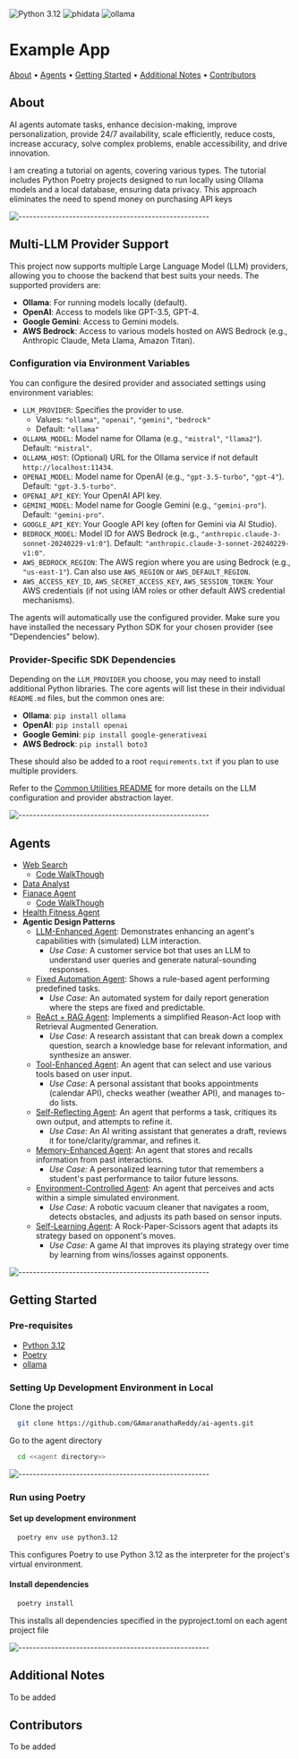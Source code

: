 ![Python 3.12](https://img.shields.io/badge/python-3.12-blue)  ![phidata](https://img.shields.io/badge/phidata-orange) ![ollama](https://img.shields.io/badge/ollama-white) 

# Example App

[About](#about) • [Agents](#agents) • [Getting Started](#getting-started) • [Additional Notes](#additional-notes) • [Contributors](#contributors)

## About

AI agents automate tasks, enhance decision-making, improve personalization, provide 24/7 availability, scale efficiently, reduce costs, increase accuracy, solve complex problems, enable accessibility, and drive innovation.

I am creating a tutorial on agents, covering various types. The tutorial includes Python Poetry projects designed to run locally using Ollama models and a local database, ensuring data privacy. This approach eliminates the need to spend money on purchasing API keys 


![-----------------------------------------------------](https://raw.githubusercontent.com/andreasbm/readme/master/assets/lines/colored.png)

## Multi-LLM Provider Support

This project now supports multiple Large Language Model (LLM) providers, allowing you to choose the backend that best suits your needs. The supported providers are:

- **Ollama**: For running models locally (default).
- **OpenAI**: Access to models like GPT-3.5, GPT-4.
- **Google Gemini**: Access to Gemini models.
- **AWS Bedrock**: Access to various models hosted on AWS Bedrock (e.g., Anthropic Claude, Meta Llama, Amazon Titan).

### Configuration via Environment Variables

You can configure the desired provider and associated settings using environment variables:

- `LLM_PROVIDER`: Specifies the provider to use.
  - Values: `"ollama"`, `"openai"`, `"gemini"`, `"bedrock"`
  - Default: `"ollama"`
- `OLLAMA_MODEL`: Model name for Ollama (e.g., `"mistral"`, `"llama2"`). Default: `"mistral"`.
- `OLLAMA_HOST`: (Optional) URL for the Ollama service if not default `http://localhost:11434`.
- `OPENAI_MODEL`: Model name for OpenAI (e.g., `"gpt-3.5-turbo"`, `"gpt-4"`). Default: `"gpt-3.5-turbo"`.
- `OPENAI_API_KEY`: Your OpenAI API key.
- `GEMINI_MODEL`: Model name for Google Gemini (e.g., `"gemini-pro"`). Default: `"gemini-pro"`.
- `GOOGLE_API_KEY`: Your Google API key (often for Gemini via AI Studio).
- `BEDROCK_MODEL`: Model ID for AWS Bedrock (e.g., `"anthropic.claude-3-sonnet-20240229-v1:0"`). Default: `"anthropic.claude-3-sonnet-20240229-v1:0"`.
- `AWS_BEDROCK_REGION`: The AWS region where you are using Bedrock (e.g., `"us-east-1"`). Can also use `AWS_REGION` or `AWS_DEFAULT_REGION`.
- `AWS_ACCESS_KEY_ID`, `AWS_SECRET_ACCESS_KEY`, `AWS_SESSION_TOKEN`: Your AWS credentials (if not using IAM roles or other default AWS credential mechanisms).

The agents will automatically use the configured provider. Make sure you have installed the necessary Python SDK for your chosen provider (see "Dependencies" below).

### Provider-Specific SDK Dependencies

Depending on the `LLM_PROVIDER` you choose, you may need to install additional Python libraries. The core agents will list these in their individual `README.md` files, but the common ones are:

- **Ollama**: `pip install ollama`
- **OpenAI**: `pip install openai`
- **Google Gemini**: `pip install google-generativeai`
- **AWS Bedrock**: `pip install boto3`

These should also be added to a root `requirements.txt` if you plan to use multiple providers.

Refer to the [Common Utilities README](./common/README.md) for more details on the LLM configuration and provider abstraction layer.

![-----------------------------------------------------](https://raw.githubusercontent.com/andreasbm/readme/master/assets/lines/colored.png)

## Agents

  - [Web Search](https://github.com/GAmaranathaReddy/ai-agents/tree/main/web-rearch-agent)
    - [Code WalkThough](https://youtu.be/j6x0PKXi1RA)
  - [Data Analyst](https://github.com/GAmaranathaReddy/ai-agents/tree/main/data_analyst)
  - [Fianace Agent](https://github.com/GAmaranathaReddy/ai-agents/tree/main/finance_agent)
    - [Code WalkThough](https://youtu.be/XPWWGjytBKU)
  - [Health Fitness Agent](https://github.com/GAmaranathaReddy/ai-agents/tree/main/ai_health_fitness_agent)
  - **Agentic Design Patterns**
    - [LLM-Enhanced Agent](./llm_enhanced_agent/): Demonstrates enhancing an agent's capabilities with (simulated) LLM interaction.
      - *Use Case:* A customer service bot that uses an LLM to understand user queries and generate natural-sounding responses.
    - [Fixed Automation Agent](./fixed_automation_agent/): Shows a rule-based agent performing predefined tasks.
      - *Use Case:* An automated system for daily report generation where the steps are fixed and predictable.
    - [ReAct + RAG Agent](./react_rag_agent/): Implements a simplified Reason-Act loop with Retrieval Augmented Generation.
      - *Use Case:* A research assistant that can break down a complex question, search a knowledge base for relevant information, and synthesize an answer.
    - [Tool-Enhanced Agent](./tool_enhanced_agent/): An agent that can select and use various tools based on user input.
      - *Use Case:* A personal assistant that books appointments (calendar API), checks weather (weather API), and manages to-do lists.
    - [Self-Reflecting Agent](./self_reflecting_agent/): An agent that performs a task, critiques its own output, and attempts to refine it.
      - *Use Case:* An AI writing assistant that generates a draft, reviews it for tone/clarity/grammar, and refines it.
    - [Memory-Enhanced Agent](./memory_enhanced_agent/): An agent that stores and recalls information from past interactions.
      - *Use Case:* A personalized learning tutor that remembers a student's past performance to tailor future lessons.
    - [Environment-Controlled Agent](./environment_controlled_agent/): An agent that perceives and acts within a simple simulated environment.
      - *Use Case:* A robotic vacuum cleaner that navigates a room, detects obstacles, and adjusts its path based on sensor inputs.
    - [Self-Learning Agent](./self_learning_agent/): A Rock-Paper-Scissors agent that adapts its strategy based on opponent's moves.
      - *Use Case:* A game AI that improves its playing strategy over time by learning from wins/losses against opponents.

![-----------------------------------------------------](https://raw.githubusercontent.com/andreasbm/readme/master/assets/lines/colored.png)

## Getting Started

### Pre-requisites

- [Python 3.12](https://www.python.org/downloads)
- [Poetry](https://python-poetry.org/docs/#installation)
- [ollama](https://ollama.com/download)

### Setting Up Development Environment in Local


Clone the project

```bash
  git clone https://github.com/GAmaranathaReddy/ai-agents.git
```

Go to the agent directory

```bash
  cd <<agent directory>>
```

![-----------------------------------------------------](https://raw.githubusercontent.com/andreasbm/readme/master/assets/lines/colored.png)

### Run using Poetry

#### Set up development environment

```bash
  poetry env use python3.12
```

This configures Poetry to use Python 3.12 as the interpreter for the project's virtual environment.

#### Install dependencies

```bash
  poetry install
```

This installs all dependencies specified in the pyproject.toml on each agent project file



![-----------------------------------------------------](https://raw.githubusercontent.com/andreasbm/readme/master/assets/lines/colored.png)


## Additional Notes

To be added

## Contributors

To be added
